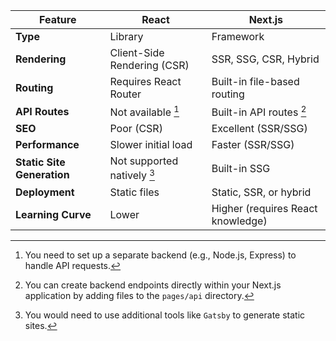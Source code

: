 


| Feature                  | React                       | Next.js                         |
|--------------------------|-----------------------------|---------------------------------|
| **Type**                 | Library                     | Framework                       |
| **Rendering**            | Client-Side Rendering (CSR) | SSR, SSG, CSR, Hybrid           |
| **Routing**              | Requires React Router       | Built-in file-based routing     |
| **API Routes**           | Not available [^1]          | Built-in API routes [^2]        |
| **SEO**                  | Poor (CSR)                  | Excellent (SSR/SSG)             |
| **Performance**          | Slower initial load         | Faster (SSR/SSG)                |
| **Static Site Generation**| Not supported natively [^3] | Built-in SSG                    |
| **Deployment**           | Static files                | Static, SSR, or hybrid          |
| **Learning Curve**       | Lower                       | Higher (requires React knowledge) |

[^1]: You need to set up a separate backend (e.g., Node.js, Express) to handle API requests.
[^2]: You can create backend endpoints directly within your Next.js application by adding files to the `pages/api` directory.
[^3]: You would need to use additional tools like `Gatsby` to generate static sites.